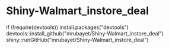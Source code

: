 # Shiny-Walmart_instore_deal

if (!require(devtools))
  install.packages("devtools")
devtools::install_github("mrubayet/Shiny-Walmart_instore_deal")
shiny::runGitHub("mrubayet/Shiny-Walmart_instore_deal")
